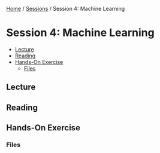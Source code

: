 [Home](../../README.md) / [Sessions](../README.md) / Session 4: Machine Learning

# Session 4: Machine Learning


* [Lecture](#lecture)
* [Reading](#reading)
* [Hands-On Exercise](#hands-on-exercise)
	* [Files](#files)

## Lecture

## Reading

## Hands-On Exercise

### Files